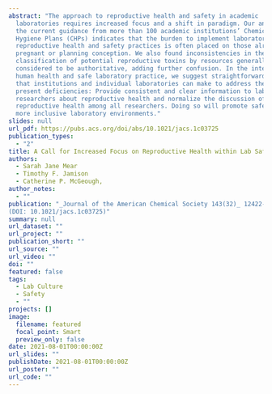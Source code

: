 ```yaml
---
abstract: "The approach to reproductive health and safety in academic
  laboratories requires increased focus and a shift in paradigm. Our analysis of
  the current guidance from more than 100 academic institutions’ Chemical
  Hygiene Plans (CHPs) indicates that the burden to implement laboratory
  reproductive health and safety practices is often placed on those already
  pregnant or planning conception. We also found inconsistencies in the
  classification of potential reproductive toxins by resources generally
  considered to be authoritative, adding further confusion. In the interest of
  human health and safe laboratory practice, we suggest straightforward changes
  that institutions and individual laboratories can make to address these
  present deficiencies: Provide consistent and clear information to laboratory
  researchers about reproductive health and normalize the discussion of
  reproductive health among all researchers. Doing so will promote safer and
  more inclusive laboratory environments."
slides: null
url_pdf: https://pubs.acs.org/doi/abs/10.1021/jacs.1c03725
publication_types:
  - "2"
title: A Call for Increased Focus on Reproductive Health within Lab Safety Culture
authors:
  - Sarah Jane Mear
  - Timothy F. Jamison
  - Catherine P. McGeough,
author_notes:
  - ""
publication: "_Journal of the American Chemical Society 143(32)_ 12422-12427,
(DOI: 10.1021/jacs.1c03725)"
summary: null
url_dataset: ""
url_project: ""
publication_short: ""
url_source: ""
url_video: ""
doi: ""
featured: false
tags:
  - Lab Culture
  - Safety
  - ""
projects: []
image:
  filename: featured
  focal_point: Smart
  preview_only: false
date: 2021-08-01T00:00:00Z
url_slides: ""
publishDate: 2021-08-01T00:00:00Z
url_poster: ""
url_code: ""
---
```

